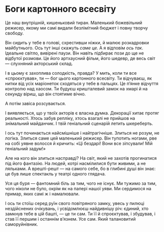 # Боги картонного всесвіту

Це наш внутрішній, кишеньковий тиран. Маленький божевільний режисер, якому ми самі видали безлімітний бюджет і повну творчу свободу.

Він сидить у тебе в голові, схрестивши ніжки, й малює розкадровки майбутнього. Ось тут інші скажуть *саме це*. А я відповім *ось так*. Ідеальне світло, вивірені паузи. Він навіть підбирає пози до ще не відбутої розмови. Це його артхаусний фільм, його шедевр, де весь світ — слухняний акторський склад.

І в цьому є захоплива солодкість, правда? У мить, коли ти все «спроєктував», ти — бог цього картонного всесвіту. Ти відчуваєш, як нитки від усіх маріонеток сходяться у тебе в пальцях. Це п’янке відчуття контролю над хаосом. Ти будуєш кришталевий замок на хмарі й на секунду віриш, що він стоятиме вічно.

А потім завіса розсувається.

І виявляється, що у твоїх акторів є власна думка. Декорації хитає протяг реальності. Хтось забув репліку, хтось взагалі не прийшов на знімальний майданчик. І твій геніальний сценарій летить шкереберть.

І ось тут починається найсмішніше і найтрагічніше. Злиться не розум, не логіка. Злиться саме цей маленький режисер. Він тупотить ногами, рве на собі уявне волосся й кричить: «Ці бездарі! Вони все зіпсували! Мій геніальний задум!»

Але на кого він злиться насправді? На світ, який не захотів прогинатися під його фантазію. На людей, котрі насмілилися бути живими, а не ляльками. А врешті-решт — на самого себе, бо в глибині душі він знає: це був лише спектакль у театрі одного глядача.

Уся ця буря — фантомний біль за тим, чого не існує. Ми тужимо за тим, чого ніколи не було, окрім як на папері нашої уяви. Ми сердимося на примар, яких самі ж і намалювали.

І ось ти стоїш серед руїн свого повітряного замку, увесь у пилюці нездійснених очікувань, і усвідомлюєш найдивнішу річ: єдиний, хто замкнув тебе в цій башті, — це ти сам. Ти її й спроєктував, і збудував, і став її першим і останнім в’язнем. Усе сам. Який талановитий саморуйнівник.
